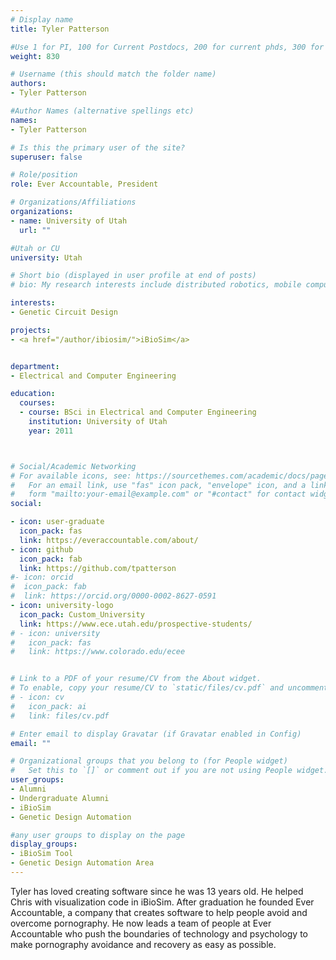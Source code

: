 ```yaml
---
# Display name
title: Tyler Patterson

#Use 1 for PI, 100 for Current Postdocs, 200 for current phds, 300 for current masters, 400 for current undergrads, 800 for alum postdocs, 810 for alum phds, 820 for alum masters, and 830 for alum undergrads, 900 for tools, 1000 for projects
weight: 830

# Username (this should match the folder name)
authors:
- Tyler Patterson

#Author Names (alternative spellings etc)
names:
- Tyler Patterson

# Is this the primary user of the site?
superuser: false

# Role/position
role: Ever Accountable, President

# Organizations/Affiliations
organizations:
- name: University of Utah
  url: ""

#Utah or CU
university: Utah

# Short bio (displayed in user profile at end of posts)
# bio: My research interests include distributed robotics, mobile computing and programmable matter.

interests:
- Genetic Circuit Design

projects:
- <a href="/author/ibiosim/">iBioSim</a>


department:
- Electrical and Computer Engineering

education:
  courses:
  - course: BSci in Electrical and Computer Engineering
    institution: University of Utah
    year: 2011



# Social/Academic Networking
# For available icons, see: https://sourcethemes.com/academic/docs/page-builder/#icons
#   For an email link, use "fas" icon pack, "envelope" icon, and a link in the
#   form "mailto:your-email@example.com" or "#contact" for contact widget.
social:

- icon: user-graduate
  icon_pack: fas
  link: https://everaccountable.com/about/
- icon: github
  icon_pack: fab
  link: https://github.com/tpatterson
#- icon: orcid
#  icon_pack: fab
#  link: https://orcid.org/0000-0002-8627-0591
- icon: university-logo
  icon_pack: Custom_University
  link: https://www.ece.utah.edu/prospective-students/
# - icon: university
#   icon_pack: fas
#   link: https://www.colorado.edu/ecee


# Link to a PDF of your resume/CV from the About widget.
# To enable, copy your resume/CV to `static/files/cv.pdf` and uncomment the lines below.
# - icon: cv
#   icon_pack: ai
#   link: files/cv.pdf

# Enter email to display Gravatar (if Gravatar enabled in Config)
email: ""

# Organizational groups that you belong to (for People widget)
#   Set this to `[]` or comment out if you are not using People widget.
user_groups:
- Alumni
- Undergraduate Alumni
- iBioSim
- Genetic Design Automation

#any user groups to display on the page
display_groups:
- iBioSim Tool
- Genetic Design Automation Area
---
```


Tyler has loved creating software since he was 13 years old. He helped Chris with visualization code in iBioSim. After graduation he founded Ever Accountable, a company that creates software to help people avoid and overcome pornography. He now leads a team of people at Ever Accountable who push the boundaries of technology and psychology to make pornography avoidance and recovery as easy as possible.
